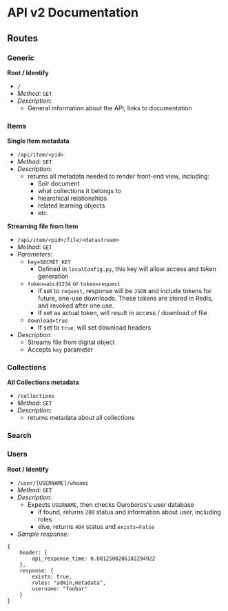 # API v2 Documentation

## Routes

### Generic

**Root / Identify**<br>
  * `/`
  * *Method*: `GET`
  * *Description*:
    * General information about the API, links to documentation

### Items

**Single Item metadata**<br>
  * `/api/item/<pid>`
  * *Method*: `GET`
  * *Description*:
    * returns all metadata needed to render front-end view, including:
      * Solr document
      * what collections it belongs to
      * hiearchical relationships
      * related learning objects
      * etc.

**Streaming file from Item**

  * `/api/item/<pid>/file/<datastream>`
  * *Method*: `GET`
  * *Parameters*:
    * `key=SECRET_KEY`
      * Defined in `localConfig.py`, this key will allow access and token generation
    * `token=abcd1234` or `token=request`
      * If set to `request`, response will be `JSON` and include tokens for future, one-use downloads.  These tokens are stored in Redis, and revoked after one use.
      * If set as actual token, will result in access / download of file
    * `download=true`
      * If set to `true`, will set download headers
  * *Description*:
    * Streams file from digital object
    * Accepts `key` parameter

### Collections

**All Collections metadata**<br>
  * `/collections`
  * *Method*: `GET`
  * *Description*:
    * returns metadata about all collections

### Search

### Users

**Root / Identify**<br>
  * `/user/[USERNAME]/whoami`
  * *Method*: `GET`
  * *Description*:
    * Expects `USERNAME`, then checks Ouroboros's user database
      * if found, returns `200` status and information about user, including roles
      * else, returns `404` status and `exists=False`
  * *Sample response*:<br>
```
{
    header: {
        api_response_time: 0.0012500286102294922
    },
    response: {
        exists: true,
        roles: "admin,metadata",
        username: "foobar"
    }
}
```


















